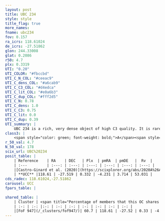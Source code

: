 ```yaml
---
layout: post
title: UBC 234
style: style
title_flag: true
more_names: 
fname: ubc234
fov: 0.157
ra_icrs: 118.61024
de_icrs: -27.51862
glon: 244.33008
glat: 0.2086
r50: 4.7
plx: 0.3319
UTI: "0.20"
UTI_COLOR: "#fbccbd"
UTI_C_N_COL: "#ceeac9"
UTI_C_dens_COL: "#a6cab9"
UTI_C_C3_COL: "#d4edca"
UTI_C_lit_COL: "#e0a6b3"
UTI_C_dup_COL: "#fff2d5"
UTI_C_N: 0.78
UTI_C_dens: 1.0
UTI_C_C3: 0.75
UTI_C_lit: 0.0
UTI_C_dup: 0.39
UTI_summary: |
    UBC 234 is a rich, very dense object of high C3 quality. It is rarely studied in the literature.<br><br><span style="color: #99180f; font-weight: bold;">Warning: </span>This is possibly a duplicated object, which shares a significant percentage of members with at least one previously reported entry.
class3: |
    <span style="color: green; font-weight: bold;">A</span><span style="color: #FFC300; font-weight: bold;">B</span>
r_50_val: 4.7
N_50_val: 178
scix_url: UBC%20234
posit_table: |
    | Reference    | RA    | DEC   | Plx  | pmRA  | pmDE   |  Rv  |
    | :---         | :---: | :---: | :---: | :---: | :---: | :---: |
    |[Castro-Ginard et al. (2020)](https://scixplorer.org/abs/2020A%26A...635A..45C) | 118.606 | -27.526 | 0.329 | -4.252 | 3.688 | -- |
    | **UCC** |118.61 | -27.519 | 0.332 | -4.231 | 3.714 | 53.031 | 
cds_radec: 118.61024,-27.51862
carousel: UCC
fpars_table: |
    
shared_table: |
    | Cluster | <span title="Percentage of members that this OC shares with the ones listed">%</span>   | RA   | DEC   | Plx   | pmRA  | pmDE  | Rv | UTI |
    | :-: | :-: |:-: | :-: | :-: | :-: | :-: | :-: | :-: |
    |[FoF 947](/_clusters/fof947/)| 60.7 | 118.61 | -27.52 | 0.33 | -4.25 | 3.72 | 52.77 |0.8 |
---
```


